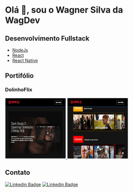# Olá 👋, sou o Wagner Silva da WagDev

## Desenvolvimento Fullstack
* [NodeJs](https://nodejs.org/en/)
* [React](https://reactjs.org/)
* [React Native](https://reactnative.dev/)

## Portifólio
### DolinhoFlix

<a href='https://dolinhoflix.vercel.app/'>
<img src="https://github.com/wagnerjps/wagnerjps/blob/master/imgs/dolinhoflix_001.png" width="200" height="200" />
</a>
<a href='https://dolinhoflix.vercel.app/'>
<img src="https://github.com/wagnerjps/wagnerjps/blob/master/imgs/dolinhoflix_002.png" width="200" height="200" />
</a>


## Contato

[![Linkedin Badge](https://img.shields.io/badge/-LinkedIn-blue?style=flat-square&logo=Linkedin&logoColor=white&link=https://www.linkedin.com/in/wagnerjps)](https://www.linkedin.com/in/wagnerjps)
[![Linkedin Badge](https://img.shields.io/badge/%24-convertmymoney-green)](http://convertmymoney-wagdev.vercel.app/)



<!--
**wagnerjps/wagnerjps** is a ✨ _special_ ✨ repository because its `README.md` (this file) appears on your GitHub profile.

Here are some ideas to get you started:

- 🔭 I’m currently working on ...
- 🌱 I’m currently learning ...
- 👯 I’m looking to collaborate on ...
- 🤔 I’m looking for help with ...
- 💬 Ask me about ...
- 📫 How to reach me: ...
- 😄 Pronouns: ...
- ⚡ Fun fact: ...
-->
